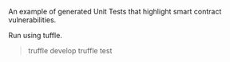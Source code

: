 An example of generated Unit Tests that highlight smart contract vulnerabilities.

Run using tuffle.

> truffle develop
> truffle test
